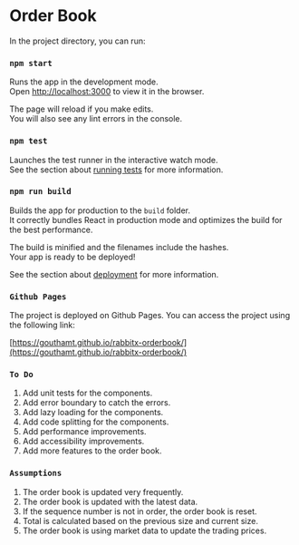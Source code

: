 # Order Book

In the project directory, you can run:

### `npm start`

Runs the app in the development mode.\
Open [http://localhost:3000](http://localhost:3000) to view it in the browser.

The page will reload if you make edits.\
You will also see any lint errors in the console.

### `npm test`

Launches the test runner in the interactive watch mode.\
See the section about [running tests](https://facebook.github.io/create-react-app/docs/running-tests) for more information.

### `npm run build`

Builds the app for production to the `build` folder.\
It correctly bundles React in production mode and optimizes the build for the best performance.

The build is minified and the filenames include the hashes.\
Your app is ready to be deployed!

See the section about [deployment](https://facebook.github.io/create-react-app/docs/deployment) for more information.

### `Github Pages`

The project is deployed on Github Pages. You can access the project using the following link:

[https://gouthamt.github.io/rabbitx-orderbook/](https://gouthamt.github.io/rabbitx-orderbook/)

### `To Do`
1. Add unit tests for the components.
2. Add error boundary to catch the errors.
3. Add lazy loading for the components.
4. Add code splitting for the components.
5. Add performance improvements.
6. Add accessibility improvements.
7. Add more features to the order book.

### `Assumptions`
1. The order book is updated very frequently.
2. The order book is updated with the latest data.
3. If the sequence number is not in order, the order book is reset.
4. Total is calculated based on the previous size and current size.
5. The order book is using market data to update the trading prices.

